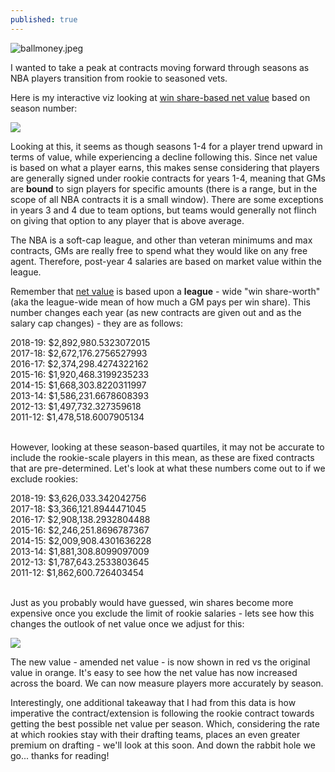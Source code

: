 ```yaml
---
published: true
---
```

![ballmoney.jpeg]({{site.baseurl}}/_posts/ballmoney.jpeg)




I wanted to take a peak at contracts moving forward through seasons as NBA players transition from rookie to seasoned vets.  

Here is my interactive viz looking at [win share-based net value](https://adamagovino.github.io/Net-Value/) based on season number:

<div class='tableauPlaceholder' id='viz1594068791439' style='position: relative'><noscript><a href='#'>
  <img alt=' ' src='https:&#47;&#47;public.tableau.com&#47;static&#47;images&#47;NB&#47;NBA2_0_15940685245360&#47;DraftPickValue&#47;1_rss.png' style='border: none' /></a></noscript><object class='tableauViz'  style='display:none;'>
  <param name='host_url' value='https%3A%2F%2Fpublic.tableau.com%2F' /> 
  <param name='embed_code_version' value='3' /> 
  <param name='site_root' value='' />
  <param name='name' value='NBA2_0_15940685245360&#47;DraftPickValue' />
  <param name='tabs' value='no' /><param name='toolbar' value='yes' />
  <param name='static_image' value='https:&#47;&#47;public.tableau.com&#47;static&#47;images&#47;NB&#47;NBA2_0_15940685245360&#47;DraftPickValue&#47;1.png' /> <param name='animate_transition' value='yes' />
  <param name='display_static_image' value='yes' />
  <param name='display_spinner' value='yes' />
  <param name='display_overlay' value='yes' />
  <param name='display_count' value='yes' />
  <param name='language' value='en' />
  </object></div>                
  <script type='text/javascript'>                    
  var divElement = document.getElementById('viz1594068791439');                    
  var vizElement = divElement.getElementsByTagName('object')[0];                    
  vizElement.style.width='100%';
  vizElement.style.height=(divElement.offsetWidth*0.75)+'px';                    
  var scriptElement = document.createElement('script');                    scriptElement.src = 'https://public.tableau.com/javascripts/api/viz_v1.js';                    vizElement.parentNode.insertBefore(scriptElement, vizElement);                </script>

Looking at this, it seems as though seasons 1-4 for a player trend upward in terms of value, while experiencing a decline following this. Since net value is based on what a player earns, this makes sense considering that players are generally signed under rookie contracts for years 1-4, meaning that GMs are __bound__ to sign players for specific amounts (there is a range, but in the scope of all NBA contracts it is a small window).  There are some exceptions in years 3 and 4 due to team options, but teams would generally not flinch on giving that option to any player that is above average. 

The NBA is a soft-cap league, and other than veteran minimums and max contracts, GMs are really free to spend what they would like on any free agent.  Therefore, post-year 4 salaries are based on market value within the league.  

Remember that [net value](https://adamagovino.github.io/Net-Value/) is based upon a __league__ -  wide  "win share-worth" (aka the league-wide mean of how much a GM pays per win share).  This number changes each year (as new contracts are given out and as the salary cap changes) - they are as follows:

2018-19: $2,892,980.5323072015<br>
2017-18: $2,672,176.2756527993<br>
2016-17: $2,374,298.4274322162<br>
2015-16: $1,920,468.3199235233<br>
2014-15: $1,668,303.8220311997<br>
2013-14: $1,586,231.6678608393<br>
2012-13: $1,497,732.327359618<br>
2011-12: $1,478,518.6007905134<br><br>

However, looking at these season-based quartiles, it may not be accurate to include the rookie-scale players in this mean, as these are fixed contracts that are pre-determined.  Let's look at what these numbers come out to if we exclude rookies:

2018-19: $3,626,033.342042756<br>
2017-18: $3,366,121.8944471045<br>
2016-17: $2,908,138.2932804488<br>
2015-16: $2,246,251.8696787367<br>
2014-15: $2,009,908.4301636228<br>
2013-14: $1,881,308.8099097009<br>
2012-13: $1,787,643.2533803645<br>
2011-12: $1,862,600.726403454<br><br>

Just as you probably would have guessed, win shares become more expensive once you exclude the limit of rookie salaries - lets see how this changes the outlook of net value once we adjust for this:

<div class='tableauPlaceholder' id='viz1594908080653' style='position: relative'><noscript><a href='#'>
  <img alt=' ' src='https:&#47;&#47;public.tableau.com&#47;static&#47;images&#47;NB&#47;NBA2_1&#47;Sheet15&#47;1_rss.png' style='border: none' />
  </a>
  </noscript>
  <object class='tableauViz'  style='display:none;'>
    <param name='host_url' value='https%3A%2F%2Fpublic.tableau.com%2F' /> 
    <param name='embed_code_version' value='3' /> 
    <param name='site_root' value='' />
    <param name='name' value='NBA2_1&#47;Sheet15' />
    <param name='tabs' value='no' />
    <param name='toolbar' value='yes' />
    <param name='static_image' value='https:&#47;&#47;public.tableau.com&#47;static&#47;images&#47;NB&#47;NBA2_1&#47;Sheet15&#47;1.png' /> 
    <param name='animate_transition' value='yes' />
    <param name='display_static_image' value='yes' />
    <param name='display_spinner' value='yes' />
    <param name='display_overlay' value='yes' />
    <param name='display_count' value='yes' />
    <param name='language' value='en' />
    <param name='filter' value='publish=yes' />
  </object>
</div>                
<script type='text/javascript'>                    var divElement = document.getElementById('viz1594908080653');                    var vizElement = divElement.getElementsByTagName('object')[0];                    vizElement.style.width='100%';vizElement.style.height=(divElement.offsetWidth*0.75)+'px';                    var scriptElement = document.createElement('script');                    scriptElement.src = 'https://public.tableau.com/javascripts/api/viz_v1.js';                    vizElement.parentNode.insertBefore(scriptElement, vizElement);                </script>

The new value - amended net value - is now shown in red vs the original value in orange.  It's easy to see how the net value has now increased across the board.  We can now measure players more accurately by season. 

Interestingly, one additional takeaway that I had from this data is how imperative the contract/extension is following the rookie contract towards getting the best possible net value per season.  Which, considering the rate at which rookies stay with their drafting teams, places an even greater premium on drafting - we'll look at this soon.  And down the rabbit hole we go... thanks for reading! 
